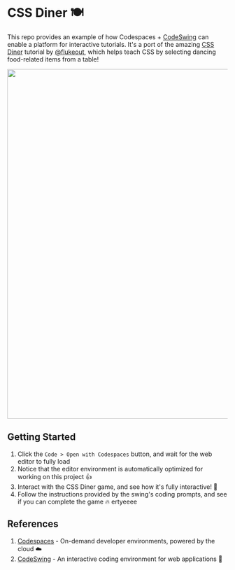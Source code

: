 # CSS Diner 🍽️

This repo provides an example of how Codespaces + [CodeSwing](https://aka.ms/codeswing) can enable a platform for interactive tutorials. It's a port of the amazing [CSS Diner](https://flukeout.github.io/) tutorial by [@flukeout](https://twitter.com/flukeout), which helps teach CSS by selecting dancing food-related items from a table!

<img width="800px" src="https://user-images.githubusercontent.com/116461/102698943-01a0ae80-41f6-11eb-8b48-9283b5599042.png" />

## Getting Started

1. Click the `Code > Open with Codespaces` button, and wait for the web editor to fully load
1. Notice that the editor environment is automatically optimized for working on this project 👍
1. Interact with the CSS Diner game, and see how it's fully interactive! 🚀
1. Follow the instructions provided by the swing's coding prompts, and see if you can complete the game 🔥
ertyeeee
## References

1. [Codespaces](https://github.com/features/codespaces) - On-demand developer environments, powered by the cloud ☁️
1. [CodeSwing](https://aka.ms/codeswing) - An interactive coding environment for web applications 💃

